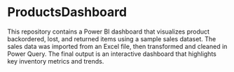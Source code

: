 # ProductsDashboard
This repository contains a Power BI dashboard that visualizes product backordered, lost, and returned items using a sample sales dataset. The sales data was imported from an Excel file, then transformed and cleaned in Power Query. The final output is an interactive dashboard that highlights key inventory metrics and trends.
